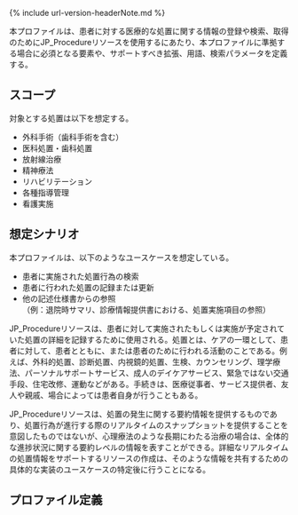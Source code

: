 {% include url-version-headerNote.md %}

本プロファイルは、患者に対する医療的な処置に関する情報の登録や検索、取得のためにJP_Procedureリソースを使用するにあたり、本プロファイルに準拠する場合に必須となる要素や、サポートすべき拡張、用語、検索パラメータを定義する。

## スコープ
対象とする処置は以下を想定する。

* 外科手術（歯科手術を含む）  
* 医科処置・歯科処置  
* 放射線治療  
* 精神療法  
* リハビリテーション  
* 各種指導管理  
* 看護実施

## 想定シナリオ

本プロファイルは、以下のようなユースケースを想定している。

* 患者に実施された処置行為の検索
* 患者に行われた処置の記録または更新
* 他の記述仕様書からの参照  
  （例：退院時サマリ、診療情報提供書における、処置実施項目の参照）

JP_Procedureリソースは、患者に対して実施されたもしくは実施が予定されていた処置の詳細を記録するために使用される。処置とは、ケアの一環として、患者に対して、患者とともに、または患者のために行われる活動のことである。例えば、外科的処置、診断処置、内視鏡的処置、生検、カウンセリング、理学療法、パーソナルサポートサービス、成人のデイケアサービス、緊急ではない交通手段、住宅改修、運動などがある。手続きは、医療従事者、サービス提供者、友人や親戚、場合によっては患者自身が行うこともある。

JP_Procedureリソースは、処置の発生に関する要約情報を提供するものであり、処置行為が進行する際のリアルタイムのスナップショットを提供することを意図したものではないが、心理療法のような長期にわたる治療の場合は、全体的な進捗状況に関する要約レベルの情報を表すことができる。詳細なリアルタイムの処置情報をサポートするリソースの作成は、そのような情報を共有するための具体的な実装のユースケースの特定後に行うことになる。

## プロファイル定義
